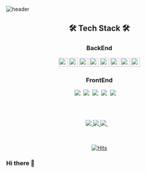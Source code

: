 ![header](https://capsule-render.vercel.app/api?type=waving&color=auto&height=300&section=header&text=Kwon%20Ohsoo&fontSize=90&animation=fadeIn&fontAlignY=38&desc=Decorate%20GitHub%20Profile%20or%20any%20Repo%20like%20me!&descAlignY=51&descAlign=62)

<div align="center">   
  <h2>🛠️ Tech Stack 🛠️</h2>
  <h3>BackEnd</h3>
<img src="https://img.shields.io/badge/Java-CD5050?style=flat-square&logo=Java&logoColor=white" height="24" /> 
<img src="https://img.shields.io/badge/Spring-369F36?style=flat-square&logo=Spring&logoColor=white" height="24" /> 
<img src="https://img.shields.io/badge/SpringBoot-369F36?style=flat-square&logo=SpringBoot&logoColor=white" height="24" /> 
<img src="https://img.shields.io/badge/Hibernate-CC9966?style=flat-square&logo=Hibernate&logoColor=white" height="24" /> 
<img src="https://img.shields.io/badge/MyBatis-F80000?style=for-the-badge&logo=MyBatis&logoColor=white" height="24" /> 
<img src="https://img.shields.io/badge/MySQL-5C6BC0?style=flat-square&logo=mySQL&logoColor=white" height="24" /> 
<img src="https://img.shields.io/badge/oracle-F80000?style=for-the-badge&logo=oracle&logoColor=white" height="24" /> 
<img src="https://img.shields.io/badge/redis-F80000?style=for-the-badge&logo=redis&logoColor=white" height="24" /> 
  <h3>FrontEnd</h3>
  <img src="https://img.shields.io/badge/react-61DAFB?style=for-the-badge&logo=react&logoColor=white"></a>&nbsp
  <img src="https://img.shields.io/badge/axios-5A29E4?style=for-the-badge&logo=axios&logoColor=white"></a>&nbsp
  <img src="https://img.shields.io/badge/html5-E34F26?style=for-the-badge&logo=html5&logoColor=white"></a>&nbsp
  <img src="https://img.shields.io/badge/css3-1572B6?style=for-the-badge&logo=css3&logoColor=white"></a>&nbsp
  <img src="https://img.shields.io/badge/javascript-F7DF1E?style=for-the-badge&logo=javascript&logoColor=white"></a>&nbsp
 <br/><br/><br/>


  <h2></h2>
  <a href="https://kwonohsoo.tistory.com/">
  <img src="https://img.shields.io/badge/Tech Blog-63CC63?style=flat-square&logo=Blogger&logoColor=white"/>
  </a>
  <a href="https://www.instagram.com/rnjsdhtn/">
  <img src="https://img.shields.io/badge/Instagram-FF5A5A?style=flat-square&logo=Instagram&logoColor=white"/>
  </a>
  <a href="mailto:kwon524@naver.com">
  <img src="https://img.shields.io/badge/Gmail-FF8C0A?style=flat-square&logo=Gmail&logoColor=white"/>
  </a>
 <br/><br/><br/>
  
[![Hits](https://hits.seeyoufarm.com/api/count/incr/badge.svg?url=https%3A%2F%2Fgithub.com%2Fhojunnnnn&count_bg=%234E97D4&title_bg=%23555555&icon=github.svg&icon_color=%23E7E7E7&title=hits&edge_flat=false)](https://hits.seeyoufarm.com)
</div>

<!-- 깃헙 커밋수, 풀리퀘수 등 보여주는 카드 및 어떤 언어를 주력으로 사용했는지 나오는 표 
<div align="center">   
    
![Anurag's GitHub stats](https://github-readme-stats.vercel.app/api?username=kwonohsoo&show_icons=true&theme=highcontrast)
![Top Langs](https://github-readme-stats.vercel.app/api/top-langs/?username=kwonohsoo&layout=compact&theme=highcontrast)   
</div>
-->



### Hi there 👋

<!--
**kwonohsoo/kwonohsoo** is a ✨ _special_ ✨ repository because its `README.md` (this file) appears on your GitHub profile.

Here are some ideas to get you started:

- 🔭 I’m currently working on ...
- 🌱 I’m currently learning ...
- 👯 I’m looking to collaborate on ...
- 🤔 I’m looking for help with ...
- 💬 Ask me about ...
- 📫 How to reach me: ...
- 😄 Pronouns: ...
- ⚡ Fun fact: ...
-->
